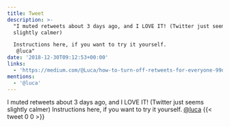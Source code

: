 ```yaml
---
title: Tweet
description: >-
  "I muted retweets about 3 days ago, and I LOVE IT! (Twitter just seems
  slightly calmer)

  Instructions here, if you want to try it yourself. 
   @luca"
date: '2018-12-30T09:12:53+00:00'
links:
  - 'https://medium.com/@Luca/how-to-turn-off-retweets-for-everyone-99dd835c10f8'
mentions:
  - '@luca'
---
```

I muted retweets about 3 days ago, and I LOVE IT! (Twitter just seems slightly calmer)
Instructions here, if you want to try it yourself. 
 [@luca](https://twitter.com/@luca)
      {{< tweet 0 0 >}}
    
